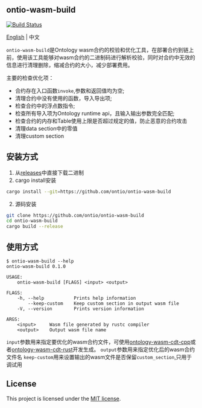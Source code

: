 ## ontio-wasm-build

[![Build Status](https://travis-ci.com/ontio/ontio-wasm-build.svg?branch=master)](https://travis-ci.com/ontio/ontio-wasm-build)

[English](README.md) | 中文

`ontio-wasm-build`是Ontology wasm合约的校验和优化工具，在部署合约到链上前，使用该工具能够对wasm合约的二进制码进行解析校验，同时对合约中无效的信息进行清理删除，缩减合约的大小，减少部署费用。

主要的检查优化项：
* 合约存在入口函数`invoke`,参数和返回值均为空;
* 清理合约中没有使用的函数，导入导出项;
* 检查合约中的浮点数指令;
* 检查所有导入项为Ontology runtime api，且输入输出参数完全匹配;
* 检查合约的内存和Table使用上限是否超过规定的值，防止恶意的合约攻击
* 清理data section中的零值
* 清理custom section

## 安装方式
1. 从[releases](https://github.com/ontio/ontio-wasm-build/releases)中直接下载二进制
1. cargo install安装
```bash
cargo install --git=https://github.com/ontio/ontio-wasm-build
```
2. 源码安装
```bash
git clone https://github.com/ontio/ontio-wasm-build
cd ontio-wasm-build
cargo build --release
```

## 使用方式
```
$ ontio-wasm-build --help
ontio-wasm-build 0.1.0

USAGE:
    ontio-wasm-build [FLAGS] <input> <output>

FLAGS:
    -h, --help           Prints help information
        --keep-custom    Keep custom section in output wasm file
    -V, --version        Prints version information

ARGS:
    <input>     Wasm file generated by rustc compiler
    <output>    Output wasm file name
```

`input`参数用来指定要优化的wasm合约文件，可使用[ontology-wasm-cdt-cpp](https://github.com/ontio/ontology-wasm-cdt-cpp)或者[ontology-wasm-cdt-rust](https://github.com/ontio/ontology-wasm-cdt-rust)开发生成。
`output`参数用来指定优化后的wasm合约文件名
`keep-custom`用来设置输出的wasm文件是否保留`custom_section`,只用于调试用

## License

This project is licensed under the [MIT license](LICENSE).
